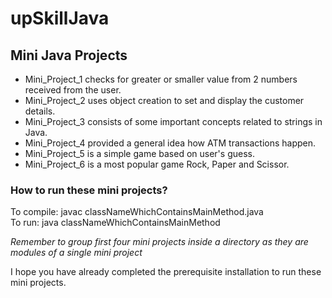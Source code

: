 # upSkillJava
<h2>Mini Java Projects</h2>

<ul>
  <li>Mini_Project_1 checks for greater or smaller value from 2 numbers received from the user.</li>
  <li>Mini_Project_2 uses object creation to set and display the customer details.</li>
  <li>Mini_Project_3 consists of some important concepts related to strings in Java.</li>
  <li>Mini_Project_4 provided a general idea how ATM transactions happen.</li>
  <li>Mini_Project_5 is a simple game based on user's guess. </li>
  <li>Mini_Project_6 is a most popular game Rock, Paper and Scissor. </li>
</ul>

<h3> How to run these mini projects? </h3>

To compile: javac classNameWhichContainsMainMethod.java <br>
To run: java classNameWhichContainsMainMethod

<i align="center">Remember to group first four mini projects inside a directory as they are modules of a single mini project</i>

<span align="center">I hope you have already completed the prerequisite installation to run these mini projects. </span>
